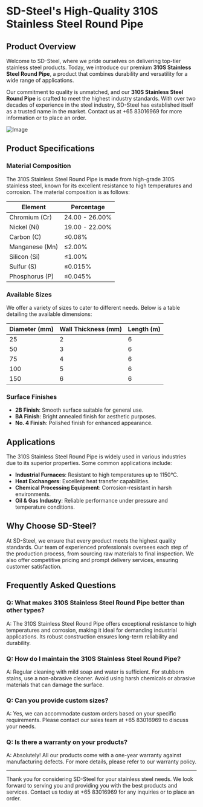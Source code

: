 # SD-Steel's High-Quality 310S Stainless Steel Round Pipe

## Product Overview

Welcome to SD-Steel, where we pride ourselves on delivering top-tier stainless steel products. Today, we introduce our premium **310S Stainless Steel Round Pipe**, a product that combines durability and versatility for a wide range of applications.

Our commitment to quality is unmatched, and our **310S Stainless Steel Round Pipe** is crafted to meet the highest industry standards. With over two decades of experience in the steel industry, SD-Steel has established itself as a trusted name in the market. Contact us at +65 83016969 for more information or to place an order.

![Image](https://github.com/user-attachments/assets/2567258e-e124-4816-932d-1809bd27ef0b)

## Product Specifications

### Material Composition
The 310S Stainless Steel Round Pipe is made from high-grade 310S stainless steel, known for its excellent resistance to high temperatures and corrosion. The material composition is as follows:

| Element | Percentage |
|---------|------------|
| Chromium (Cr) | 24.00 - 26.00% |
| Nickel (Ni) | 19.00 - 22.00% |
| Carbon (C) | ≤0.08% |
| Manganese (Mn) | ≤2.00% |
| Silicon (Si) | ≤1.00% |
| Sulfur (S) | ≤0.015% |
| Phosphorus (P) | ≤0.045% |

### Available Sizes
We offer a variety of sizes to cater to different needs. Below is a table detailing the available dimensions:

| Diameter (mm) | Wall Thickness (mm) | Length (m) |
|---------------|---------------------|------------|
| 25            | 2                   | 6          |
| 50            | 3                   | 6          |
| 75            | 4                   | 6          |
| 100           | 5                   | 6          |
| 150           | 6                   | 6          |

### Surface Finishes
- **2B Finish**: Smooth surface suitable for general use.
- **BA Finish**: Bright annealed finish for aesthetic purposes.
- **No. 4 Finish**: Polished finish for enhanced appearance.

## Applications

The 310S Stainless Steel Round Pipe is widely used in various industries due to its superior properties. Some common applications include:

- **Industrial Furnaces**: Resistant to high temperatures up to 1150°C.
- **Heat Exchangers**: Excellent heat transfer capabilities.
- **Chemical Processing Equipment**: Corrosion-resistant in harsh environments.
- **Oil & Gas Industry**: Reliable performance under pressure and temperature conditions.

## Why Choose SD-Steel?

At SD-Steel, we ensure that every product meets the highest quality standards. Our team of experienced professionals oversees each step of the production process, from sourcing raw materials to final inspection. We also offer competitive pricing and prompt delivery services, ensuring customer satisfaction.

## Frequently Asked Questions

### Q: What makes 310S Stainless Steel Round Pipe better than other types?
A: The 310S Stainless Steel Round Pipe offers exceptional resistance to high temperatures and corrosion, making it ideal for demanding industrial applications. Its robust construction ensures long-term reliability and durability.

### Q: How do I maintain the 310S Stainless Steel Round Pipe?
A: Regular cleaning with mild soap and water is sufficient. For stubborn stains, use a non-abrasive cleaner. Avoid using harsh chemicals or abrasive materials that can damage the surface.

### Q: Can you provide custom sizes?
A: Yes, we can accommodate custom orders based on your specific requirements. Please contact our sales team at +65 83016969 to discuss your needs.

### Q: Is there a warranty on your products?
A: Absolutely! All our products come with a one-year warranty against manufacturing defects. For more details, please refer to our warranty policy.

---

Thank you for considering SD-Steel for your stainless steel needs. We look forward to serving you and providing you with the best products and services. Contact us today at +65 83016969 for any inquiries or to place an order.